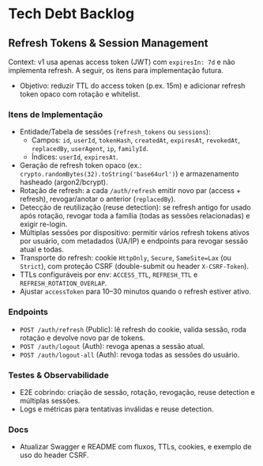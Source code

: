 # Tech Debt Backlog

## Refresh Tokens & Session Management

Context: v1 usa apenas access token (JWT) com `expiresIn: 7d` e não implementa refresh. A seguir, os itens para implementação futura.

- Objetivo: reduzir TTL do access token (p.ex. 15m) e adicionar refresh token opaco com rotação e whitelist.

### Itens de Implementação
- Entidade/Tabela de sessões (`refresh_tokens` ou `sessions`):
  - Campos: `id`, `userId`, `tokenHash`, `createdAt`, `expiresAt`, `revokedAt`, `replacedBy`, `userAgent`, `ip`, `familyId`.
  - Índices: `userId`, `expiresAt`.
- Geração de refresh token opaco (ex.: `crypto.randomBytes(32).toString('base64url')`) e armazenamento hasheado (argon2/bcrypt).
- Rotação de refresh: a cada `/auth/refresh` emitir novo par (access + refresh), revogar/anotar o anterior (`replacedBy`).
- Detecção de reutilização (reuse detection): se refresh antigo for usado após rotação, revogar toda a família (todas as sessões relacionadas) e exigir re-login.
- Múltiplas sessões por dispositivo: permitir vários refresh tokens ativos por usuário, com metadados (UA/IP) e endpoints para revogar sessão atual e todas.
- Transporte do refresh: cookie `HttpOnly`, `Secure`, `SameSite=Lax` (ou `Strict`), com proteção CSRF (double-submit ou header `X-CSRF-Token`).
- TTLs configuráveis por env: `ACCESS_TTL`, `REFRESH_TTL` e `REFRESH_ROTATION_OVERLAP`.
- Ajustar `accessToken` para 10–30 minutos quando o refresh estiver ativo.

### Endpoints
- `POST /auth/refresh` (Public): lê refresh do cookie, valida sessão, roda rotação e devolve novo par de tokens.
- `POST /auth/logout` (Auth): revoga apenas a sessão atual.
- `POST /auth/logout-all` (Auth): revoga todas as sessões do usuário.

### Testes & Observabilidade
- E2E cobrindo: criação de sessão, rotação, revogação, reuse detection e múltiplas sessões.
- Logs e métricas para tentativas inválidas e reuse detection.

### Docs
- Atualizar Swagger e README com fluxos, TTLs, cookies, e exemplo de uso do header CSRF.

